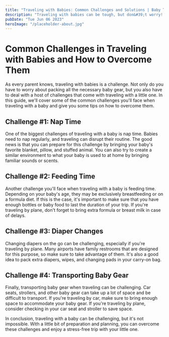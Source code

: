 ```yaml
---
title: "Traveling with Babies: Common Challenges and Solutions | Baby Travel Gear"
description: "Traveling with babies can be tough, but don&#39;t worry! Our guide covers the common challenges you&#39;ll face and how to overcome them. Check it out!"
pubDate: "Tue Jun 06 2023"
heroImage: "/placeholder-about.jpg"
---
```


# Common Challenges in Traveling with Babies and How to Overcome Them

As every parent knows, traveling with babies is a challenge. Not only do you have to worry about packing all the necessary baby gear, but you also have to deal with a host of challenges that come with traveling with a little one. In this guide, we&#39;ll cover some of the common challenges you&#39;ll face when traveling with a baby and give you some tips on how to overcome them.

## Challenge #1: Nap Time

One of the biggest challenges of traveling with a baby is nap time. Babies need to nap regularly, and traveling can disrupt their routine. The good news is that you can prepare for this challenge by bringing your baby&#39;s favorite blanket, pillow, and stuffed animal. You can also try to create a similar environment to what your baby is used to at home by bringing familiar sounds or scents.

## Challenge #2: Feeding Time

Another challenge you&#39;ll face when traveling with a baby is feeding time. Depending on your baby&#39;s age, they may be exclusively breastfeeding or on a formula diet. If this is the case, it&#39;s important to make sure that you have enough bottles or baby food to last the duration of your trip. If you&#39;re traveling by plane, don&#39;t forget to bring extra formula or breast milk in case of delays.

## Challenge #3: Diaper Changes

Changing diapers on the go can be challenging, especially if you&#39;re traveling by plane. Many airports have family restrooms that are designed for this purpose, so make sure to take advantage of them. It&#39;s also a good idea to pack extra diapers, wipes, and changing pads in your carry-on bag.

## Challenge #4: Transporting Baby Gear

Finally, transporting baby gear when traveling can be challenging. Car seats, strollers, and other baby gear can take up a lot of space and be difficult to transport. If you&#39;re traveling by car, make sure to bring enough space to accommodate your baby gear. If you&#39;re traveling by plane, consider checking in your car seat and stroller to save space.

In conclusion, traveling with a baby can be challenging, but it&#39;s not impossible. With a little bit of preparation and planning, you can overcome these challenges and enjoy a stress-free trip with your little one.
